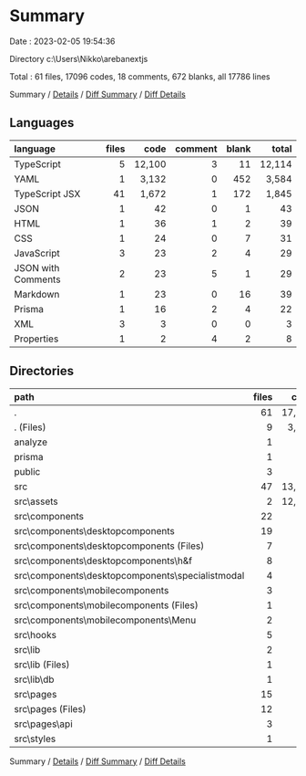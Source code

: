 # Summary

Date : 2023-02-05 19:54:36

Directory c:\\Users\\Nikko\\arebanextjs

Total : 61 files,  17096 codes, 18 comments, 672 blanks, all 17786 lines

Summary / [Details](details.md) / [Diff Summary](diff.md) / [Diff Details](diff-details.md)

## Languages
| language | files | code | comment | blank | total |
| :--- | ---: | ---: | ---: | ---: | ---: |
| TypeScript | 5 | 12,100 | 3 | 11 | 12,114 |
| YAML | 1 | 3,132 | 0 | 452 | 3,584 |
| TypeScript JSX | 41 | 1,672 | 1 | 172 | 1,845 |
| JSON | 1 | 42 | 0 | 1 | 43 |
| HTML | 1 | 36 | 1 | 2 | 39 |
| CSS | 1 | 24 | 0 | 7 | 31 |
| JavaScript | 3 | 23 | 2 | 4 | 29 |
| JSON with Comments | 2 | 23 | 5 | 1 | 29 |
| Markdown | 1 | 23 | 0 | 16 | 39 |
| Prisma | 1 | 16 | 2 | 4 | 22 |
| XML | 3 | 3 | 0 | 0 | 3 |
| Properties | 1 | 2 | 4 | 2 | 8 |

## Directories
| path | files | code | comment | blank | total |
| :--- | ---: | ---: | ---: | ---: | ---: |
| . | 61 | 17,096 | 18 | 672 | 17,786 |
| . (Files) | 9 | 3,245 | 11 | 476 | 3,732 |
| analyze | 1 | 36 | 1 | 2 | 39 |
| prisma | 1 | 16 | 2 | 4 | 22 |
| public | 3 | 3 | 0 | 0 | 3 |
| src | 47 | 13,796 | 4 | 190 | 13,990 |
| src\\assets | 2 | 12,038 | 0 | 2 | 12,040 |
| src\\components | 22 | 946 | 0 | 84 | 1,030 |
| src\\components\\desktopcomponents | 19 | 833 | 0 | 73 | 906 |
| src\\components\\desktopcomponents (Files) | 7 | 260 | 0 | 23 | 283 |
| src\\components\\desktopcomponents\\h&f | 8 | 312 | 0 | 32 | 344 |
| src\\components\\desktopcomponents\\specialistmodal | 4 | 261 | 0 | 18 | 279 |
| src\\components\\mobilecomponents | 3 | 113 | 0 | 11 | 124 |
| src\\components\\mobilecomponents (Files) | 1 | 65 | 0 | 4 | 69 |
| src\\components\\mobilecomponents\\Menu | 2 | 48 | 0 | 7 | 55 |
| src\\hooks | 5 | 118 | 0 | 22 | 140 |
| src\\lib | 2 | 29 | 3 | 6 | 38 |
| src\\lib (Files) | 1 | 18 | 0 | 2 | 20 |
| src\\lib\\db | 1 | 11 | 3 | 4 | 18 |
| src\\pages | 15 | 641 | 1 | 69 | 711 |
| src\\pages (Files) | 12 | 585 | 1 | 49 | 635 |
| src\\pages\\api | 3 | 56 | 0 | 20 | 76 |
| src\\styles | 1 | 24 | 0 | 7 | 31 |

Summary / [Details](details.md) / [Diff Summary](diff.md) / [Diff Details](diff-details.md)